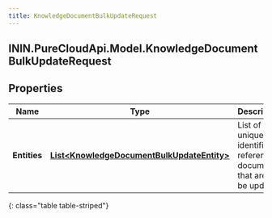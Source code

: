 ```yaml
---
title: KnowledgeDocumentBulkUpdateRequest
---
```

## ININ.PureCloudApi.Model.KnowledgeDocumentBulkUpdateRequest

## Properties

|Name | Type | Description | Notes|
|------------ | ------------- | ------------- | -------------|
| **Entities** | [**List&lt;KnowledgeDocumentBulkUpdateEntity&gt;**](KnowledgeDocumentBulkUpdateEntity.html) | List of unique identifiers referencing documents that are to be updated | |
{: class="table table-striped"}


